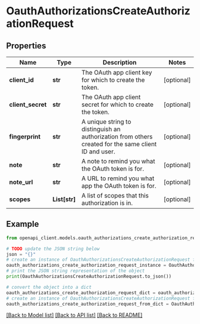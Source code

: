# OauthAuthorizationsCreateAuthorizationRequest


## Properties

Name | Type | Description | Notes
------------ | ------------- | ------------- | -------------
**client_id** | **str** | The OAuth app client key for which to create the token. | [optional] 
**client_secret** | **str** | The OAuth app client secret for which to create the token. | [optional] 
**fingerprint** | **str** | A unique string to distinguish an authorization from others created for the same client ID and user. | [optional] 
**note** | **str** | A note to remind you what the OAuth token is for. | [optional] 
**note_url** | **str** | A URL to remind you what app the OAuth token is for. | [optional] 
**scopes** | **List[str]** | A list of scopes that this authorization is in. | [optional] 

## Example

```python
from openapi_client.models.oauth_authorizations_create_authorization_request import OauthAuthorizationsCreateAuthorizationRequest

# TODO update the JSON string below
json = "{}"
# create an instance of OauthAuthorizationsCreateAuthorizationRequest from a JSON string
oauth_authorizations_create_authorization_request_instance = OauthAuthorizationsCreateAuthorizationRequest.from_json(json)
# print the JSON string representation of the object
print(OauthAuthorizationsCreateAuthorizationRequest.to_json())

# convert the object into a dict
oauth_authorizations_create_authorization_request_dict = oauth_authorizations_create_authorization_request_instance.to_dict()
# create an instance of OauthAuthorizationsCreateAuthorizationRequest from a dict
oauth_authorizations_create_authorization_request_from_dict = OauthAuthorizationsCreateAuthorizationRequest.from_dict(oauth_authorizations_create_authorization_request_dict)
```
[[Back to Model list]](../README.md#documentation-for-models) [[Back to API list]](../README.md#documentation-for-api-endpoints) [[Back to README]](../README.md)


